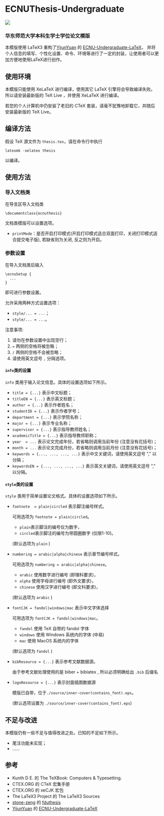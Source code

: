 # ECNUThesis-Undergraduate

[![](https://img.shields.io/badge/Overleaf-ECNUthesis-brightgreen.svg)](https://www.overleaf.com/latex/templates/ecnuthesis-latex-thesis-template-for-east-china-normal-university/szppdtkvgvpk)

### 华东师范大学本科生学士学位论文模版

本模版使用 LaTeX3 重构了[YijunYuan](https://github.com/YijunYuan) 的 [ECNU-Undergraduate-LaTeX](https://github.com/YijunYuan/ECNU-Undergraduate-LaTeX)，
并将个人信息的填写、个性化设置、命令、环境等进行了一定的封装，让使用者可以更加方便地使用LaTeX进行创作。

## 使用环境

本模版只能使用 XeLaTeX 进行编译，使用其它 LaTeX 引擎将会导致编译失败。所以请安装最新版的 TeX Live ，并使用 XeLaTeX 进行编译。

若您的个人计算机中仍安装了老旧的 CTeX 套装，请毫不犹豫地卸载它，并随后安装最新版的 TeX Live。

## 编译方法

假设 TeX 源文件为 `thesis.tex`，请在命令行中执行
```
latexmk -xelatex thesis
```
以编译。

## 使用方法

### 导入文档类

在导言区导入文档类
```
\documentclass{ecnuthesis}
```
文档类模版可以设置选项。
- `printMode`：是否开启打印模式(开启打印模式适合双面打印，关闭打印模式适合提交电子版), 若缺省则为关闭, 反之则为开启。

### 参数设置

在导入文档类后输入
```
\ecnuSetup {
  ...
}
```
即可进行参数设置。

允许采用两种方式设置选项：
- `style/... = ...`；
- `style/... = ...`。

注意事项: 
1. 请勿在参数设置中出现空行；
2. `=` 两侧的空格将被忽略；
3. `/` 两侧的空格不会被忽略；
4. 请使用英文逗号 `,` 分隔选项。

#### `info`类的设置

`info` 类用于输入论文信息。具体的设置选项如下所示。

- `title = {...}` 表示中文标题；
- `titleEN = {...}` 表示英文标题；
- `author = {...}` 表示作者姓名；
- `studentID = {...}` 表示作者学号；
- `department = {...}` 表示学院名称；
- `major = {...}` 表示专业名称；
- `supervisor = {...}` 表示指导教师姓名；
- `academicTitle = {...}` 表示指导教师职称；
- `year  = ...` 表示论文完成年份，若省略则调用当前年份 (注意没有花括号)；
- `month = ...` 表示论文完成月份，若省略则调用当前月份 (注意没有花括号)；
- `keywords = {..., ..., ..., ...}` 表示中文关键词，请使用英文逗号 "," 以分隔；
- `keywordsEN = {..., ..., ..., ...}` 表示英文关键词，请使用英文逗号 "," 以分隔。

#### `style`类的设置

`style` 类用于简单设置论文格式。具体的设置选项如下所示。

- `footnote  = plain|circled` 表示脚注编号样式。
    
    可用选项为 `footnote = plain|circled`。

    - `plain`表示脚注的编号仅为数字，
    - `circled`表示脚注的编号为带圆圈数字 (仅限1-10)。
    
    (默认选项为 `plain` )

- `numbering = arabic|alpha|chinese` 表示章节编号样式。
    
    可用选项为 `numbering = arabic|alpha|chinese`。
    
    -  `arabic`    使用数字进行编号 (即理科要求)，
    -  `alpha`     使用字母进行编号 (即外文要求)，
    -  `chinese`   使用汉字进行编号 (即文科要求)，
    
    (默认选项为 `arabic` )

- `fontCJK = fandol|windows|mac` 表示中文字体选择
    
    可用选项为 `fontCJK = fandol|windows|mac`。

    - `fandol`    使用 TeX 自带的 fandol 字体
    - `windows`   使用 Windows 系统内的字体 (中易)
    - `mac`       使用 MacOS 系统内的字体
    
    (默认选项为 `fandol` )

- `bibResource = {...}` 表示参考文献数据源。
    
    由于参考文献处理使用的是 biber + biblatex , 所以必须明确给出 `.bib` 后缀名

- `logoResource = {...}` 表示封面插图数据源
    
    模版已自带，位于`./source/inner-cover(contains_font).eps`。
    
    (默认选项设置为 `./source/inner-cover(contains_font).eps`)

## 不足与改进

本模版仍有一些不足与值得改进之处。已知的不足如下所示。

- 尾注功能未实现；
- ……

## 参考

- Kunth D E. 的 The TeXBook: Computers & Typesetting.
- CTEX.ORG 的 CTeX 宏集手册
- CTEX.ORG 的 xeCJK 宏包
- The LaTeX3 Project 的 The LaTeX3 Sources
- [stone-zeng](https://github.com/stone-zeng) 的 [fduthesis](https://github.com/stone-zeng/fduthesis)
- [YijunYuan](https://github.com/YijunYuan) 的 [ECNU-Undergraduate-LaTeX](https://github.com/YijunYuan/ECNU-Undergraduate-LaTeX)